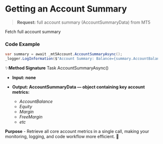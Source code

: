 # Getting an Account Summary

>**Request:** full account summary (AccountSummaryData) from MT5

Fetch full account summary

### Code Example

```csharp
var summary = await _mt5Account.AccountSummaryAsync();
_logger.LogInformation($"Account Summary: Balance={summary.AccountBalance}");
```

✨**Method Signature** Task<AccountSummaryData> AccountSummaryAsync()

* **Input: none**

* **Output: AccountSummaryData — object containing key account metrics:**
   * _AccountBalance_
   *  _Equity_
   * _Margin_
   * _FreeMargin_
   * _etc_

 **Purpose** - Retrieve all core account metrics in a single call, making your monitoring, logging, and code workflow more efficient. 🚀
